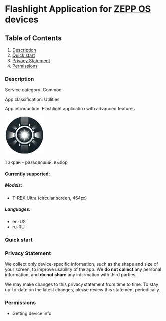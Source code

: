 # Flashlight Application for [ZEPP OS](https://docs.zepp.com/docs/intro/) devices

## Table of Contents

1. [Description](#description)
2. [Quick start](#quick-start)
3. [Privacy Statement](#privacy-statement)
4. [Permissions](#permissions)

### Description

Service category: Common

App classification: Utilities

App introduction: Flashlight application with advanced features

<img src="readme/icon.png">

1 экран - разводящий:
выбор 

#### Currently supported:

##### Models:
- T-REX Ultra (circular screen, 454px)

##### Languages:

- en-US
- ru-RU

### Quick start

### Privacy Statement

We collect only device-specific information, such as the shape and size of your screen, to improve usability of the app.
We **do not collect** any personal information, and **do not share** any information with third parties.

We may make changes to this privacy statement from time to time. To stay up-to-date on the latest changes, please review this statement
periodically.

### Permissions

- Getting device info
